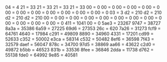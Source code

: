 04 = 4
21 = 33
21 = 33
21 = 33
21 = 33
00 = 0
00 = 0
00 = 0
00 = 0
00 = 0
00 = 0
00 = 0
00 = 0
00 = 0
00 = 0
00 = 0
00 = 0
03 = 3
d2 = 210
d2 = 210
d2 = 210
d2 = 210
00 = 0
00 = 0
00 = 0
00 = 0
00 = 0
00 = 0
00 = 0
00 = 0
00 = 0
00 = 0
00 = 0
00 = 0
411 = 1041
00 = 0
5ae3 = 23267
9747 = 38727
8a3a = 35386
6a59 = 27225
69d6 = 27353
26c = 620
7a26 = 31273
fcf9 = 64761
4640 = 17984
c291 = 49809
8890 = 34960
4331 = 17201
cd99 = 52633
c352 = 50002
e3ca = 58314
c532 = 50482
8ef6 = 36598
7f43 = 32579
daef = 56047
878c = 34700
97d5 = 38869
aa66 = 43622
c2d0 = 49872
b5bb = 46523
831b = 33536
8fee = 36846
2dda = 11738
d762 = 55138
fde0 = 64992
9e85 = 40581


